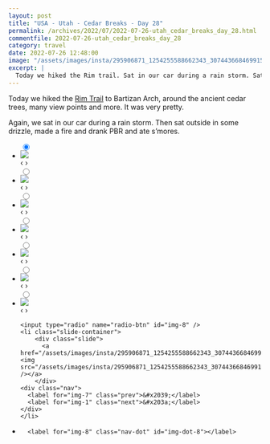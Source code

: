 ```yaml
---
layout: post
title: "USA - Utah - Cedar Breaks - Day 28"
permalink: /archives/2022/07/2022-07-26-utah_cedar_breaks_day_28.html
commentfile: 2022-07-26-utah_cedar_breaks_day_28
category: travel
date: 2022-07-26 12:48:00
image: "/assets/images/insta/295906871_1254255588662343_3074436684699153111_n_17860493642774392.jpg"
excerpt: |
  Today we hiked the Rim trail. Sat in our car during a rain storm. Sat outside in some drizzle. Made a fire and drank PBR and ate s’mores.
---
```


Today we hiked the [Rim Trail](https://www.alltrails.com/en-gb/explore/trail/us/utah/bartizan-arch-trail?u=m) to Bartizan Arch, around the ancient cedar trees, many view points and more. It was very pretty.

Again, we sat in our car during a rain storm. Then sat outside in some drizzle, made a fire and drank PBR and ate s’mores.

<ul class="slides">
    <input type="radio" name="radio-btn" id="img-1" checked="checked" />
    <li class="slide-container">
        <div class="slide">
          <a href="/assets/images/insta/295707627_983853685748603_7915824041258161896_n_17953237474966792.jpg"><img src="/assets/images/insta/295707627_983853685748603_7915824041258161896_n_17953237474966792.jpg" /></a>
        </div>
    <div class="nav">
      <label for="img-8" class="prev">&#x2039;</label>
      <label for="img-2" class="next">&#x203a;</label>
    </div>
    </li>
        <input type="radio" name="radio-btn" id="img-2"  />
    <li class="slide-container">
        <div class="slide">
          <a href="/assets/images/insta/295851546_3174731082845208_1257136991787063461_n_17943093986162550.jpg"><img src="/assets/images/insta/295851546_3174731082845208_1257136991787063461_n_17943093986162550.jpg" /></a>
        </div>
    <div class="nav">
      <label for="img-1" class="prev">&#x2039;</label>
      <label for="img-3" class="next">&#x203a;</label>
    </div>
    </li>
        <input type="radio" name="radio-btn" id="img-3"  />
    <li class="slide-container">
        <div class="slide">
          <a href="/assets/images/insta/295836846_193070619817755_7957380537332842844_n_17958668395781129.jpg"><img src="/assets/images/insta/295836846_193070619817755_7957380537332842844_n_17958668395781129.jpg" /></a>
        </div>
    <div class="nav">
      <label for="img-2" class="prev">&#x2039;</label>
      <label for="img-4" class="next">&#x203a;</label>
    </div>
    </li>
        <input type="radio" name="radio-btn" id="img-4"  />
    <li class="slide-container">
        <div class="slide">
          <a href="/assets/images/insta/295836219_576910124080065_484307145350710779_n_17915815799585114.jpg"><img src="/assets/images/insta/295836219_576910124080065_484307145350710779_n_17915815799585114.jpg" /></a>
        </div>
    <div class="nav">
      <label for="img-3" class="prev">&#x2039;</label>
      <label for="img-5" class="next">&#x203a;</label>
    </div>
    </li>
        <input type="radio" name="radio-btn" id="img-5"  />
    <li class="slide-container">
        <div class="slide">
          <a href="/assets/images/insta/295826761_423696249781693_5054894781531990033_n_17957560663796488.jpg"><img src="/assets/images/insta/295826761_423696249781693_5054894781531990033_n_17957560663796488.jpg" /></a>
        </div>
    <div class="nav">
      <label for="img-4" class="prev">&#x2039;</label>
      <label for="img-6" class="next">&#x203a;</label>
    </div>
    </li>
        <input type="radio" name="radio-btn" id="img-6"  />
    <li class="slide-container">
        <div class="slide">
          <a href="/assets/images/insta/295804081_176017448227017_5422180900278450264_n_17922275195523167.jpg"><img src="/assets/images/insta/295804081_176017448227017_5422180900278450264_n_17922275195523167.jpg" /></a>
        </div>
    <div class="nav">
      <label for="img-5" class="prev">&#x2039;</label>
      <label for="img-7" class="next">&#x203a;</label>
    </div>
    </li>
        <input type="radio" name="radio-btn" id="img-7"  />
    <li class="slide-container">
        <div class="slide">
          <a href="/assets/images/insta/296205347_363750929253440_6308390496887323474_n_17939658896205283.jpg"><img src="/assets/images/insta/296205347_363750929253440_6308390496887323474_n_17939658896205283.jpg" /></a>
        </div>
    <div class="nav">
      <label for="img-6" class="prev">&#x2039;</label>
      <label for="img-8" class="next">&#x203a;</label>
    </div>
    </li>
    
    <input type="radio" name="radio-btn" id="img-8" />
    <li class="slide-container">
        <div class="slide">
          <a href="/assets/images/insta/295906871_1254255588662343_3074436684699153111_n_17860493642774392.jpg"><img src="/assets/images/insta/295906871_1254255588662343_3074436684699153111_n_17860493642774392.jpg" /></a>
        </div>
    <div class="nav">
      <label for="img-7" class="prev">&#x2039;</label>
      <label for="img-1" class="next">&#x203a;</label>
    </div>
    </li>
			
<li class="nav-dots">
      <label for="img-1" class="nav-dot" id="img-dot-1"></label>
      <label for="img-2" class="nav-dot" id="img-dot-2"></label>
      <label for="img-3" class="nav-dot" id="img-dot-3"></label>
      <label for="img-4" class="nav-dot" id="img-dot-4"></label>
      <label for="img-5" class="nav-dot" id="img-dot-5"></label>
      <label for="img-6" class="nav-dot" id="img-dot-6"></label>
      <label for="img-7" class="nav-dot" id="img-dot-7"></label>

      <label for="img-8" class="nav-dot" id="img-dot-8"></label>

</li>
</ul>
